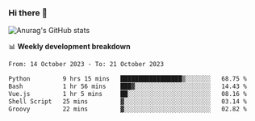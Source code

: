 ### Hi there 👋
![Anurag's GitHub stats](https://github-readme-stats.vercel.app/api?username=jami1024&show_icons=true&theme=radical)

📊 **Weekly development breakdown**
<!--START_SECTION:waka-->

```txt
From: 14 October 2023 - To: 21 October 2023

Python         9 hrs 15 mins   █████████████████▒░░░░░░░   68.75 %
Bash           1 hr 56 mins    ███▓░░░░░░░░░░░░░░░░░░░░░   14.43 %
Vue.js         1 hr 5 mins     ██░░░░░░░░░░░░░░░░░░░░░░░   08.16 %
Shell Script   25 mins         ▓░░░░░░░░░░░░░░░░░░░░░░░░   03.14 %
Groovy         22 mins         ▓░░░░░░░░░░░░░░░░░░░░░░░░   02.82 %
```

<!--END_SECTION:waka-->
<!--
**jami1024/jami1024** is a ✨ _special_ ✨ repository because its `README.md` (this file) appears on your GitHub profile.

Here are some ideas to get you started:

- 🔭 I’m currently working on ...
- 🌱 I’m currently learning ...
- 👯 I’m looking to collaborate on ...
- 🤔 I’m looking for help with ...
- 💬 Ask me about ...
- 📫 How to reach me: ...
- 😄 Pronouns: ...
- ⚡ Fun fact: ...
-->

